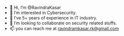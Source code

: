- 👋 Hi, I’m @RavindraKasar
- 👀 I’m interested in Cybersecurity.
- 🌱 I’ve 5+ years of experience in IT industry.
- 💞️ I’m looking to collaborate on security related stuffs.
- 📫 you can reach me at ravindramkasar.rk@gmail.com

<!---
RavindraKasarRK/RavindraKasarRK is a ✨ special ✨ repository because its `README.md` (this file) appears on your GitHub profile.
You can click the Preview link to take a look at your changes.
--->
